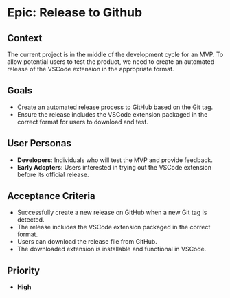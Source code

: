 # Epic: Release to Github

## Context

The current project is in the middle of the development cycle for an MVP. To allow potential users to test the product,
we need to create an automated release of the VSCode extension in the appropriate format.

## Goals

- Create an automated release process to GitHub based on the Git tag.
- Ensure the release includes the VSCode extension packaged in the correct format for users to download and test.

## User Personas

- **Developers**: Individuals who will test the MVP and provide feedback.
- **Early Adopters**: Users interested in trying out the VSCode extension before its official release.

## Acceptance Criteria

- Successfully create a new release on GitHub when a new Git tag is detected.
- The release includes the VSCode extension packaged in the correct format.
- Users can download the release file from GitHub.
- The downloaded extension is installable and functional in VSCode.

## Priority

- **High**
